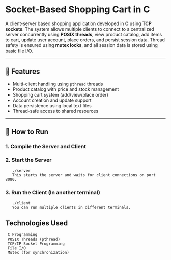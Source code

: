 # Socket-Based Shopping Cart in C

A client-server based shopping application developed in **C** using **TCP sockets**. The system allows multiple clients to connect to a centralized server concurrently using **POSIX threads**, view product catalog, add items to cart, update user account, place orders, and persist session data. Thread safety is ensured using **mutex locks**, and all session data is stored using basic file I/O.

---

## 🧠 Features

- Multi-client handling using `pthread` threads
- Product catalog with price and stock management
- Shopping cart system (add/view/place order)
- Account creation and update support
- Data persistence using local text files
- Thread-safe access to shared resources

---

## 🚀 How to Run

### 1. Compile the Server and Client
### 2. Start the Server
       ./server
       This starts the server and waits for client connections on port 8080.
### 3. Run the Client (In another terminal)
       ./client
       You can run multiple clients in different terminals.

## Technologies Used
     C Programming
     POSIX Threads (pthread)
     TCP/IP Socket Programming
     File I/O
     Mutex (for synchronization)



